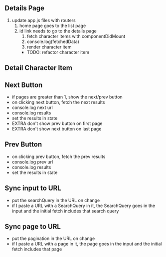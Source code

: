 ## Details Page
1. update app.js files with routers 
    1. home page goes to the list page 
    2. id link needs to go to the details page
        1. fetch character items with componentDidMount 
        2. console.log(fetchedData)
        3. render character item 
        * TODO: refactor character item  

## Detail Character Item 

## Next Button
* if pages are greater than 1, show the next/prev button
* on clicking next button, fetch the next results 
* console.log next url
* console.log results
* set the results in state 
* EXTRA don't show prev button on first page
* EXTRA don't show next button on last page

## Prev Button
* on clicking prev button, fetch the prev results 
* console.log prev url
* console.log results
* set the results in state 

## Sync input to URL
* put the searchQuery in the URL on change
* if I paste a URL with a SearchQuery in it, the SearchQuery  goes in the input and the initial fetch includes that search query


## Sync page to URL
* put the pagination in the URL on change
* if I paste a URL with a page in it, the page  goes in the input and the initial fetch includes that page